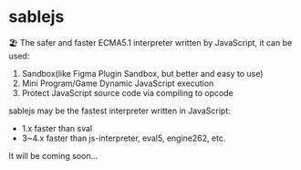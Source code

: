 # sablejs
🏖️ The safer and faster ECMA5.1 interpreter written by JavaScript, it can be used:
1. Sandbox(like Figma Plugin Sandbox, but better and easy to use)
2. Mini Program/Game Dynamic JavaScript execution
3. Protect JavaScript source code via compiling to opcode

sablejs may be the fastest interpreter written in JavaScript:
* 1.x faster than sval
* 3~4.x faster than js-interpreter, eval5, engine262, etc.

It will be coming soon...
